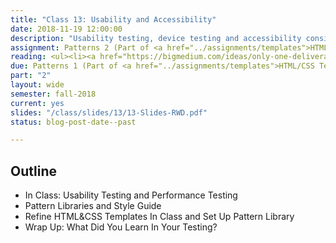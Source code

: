 ```yaml
---
title: "Class 13: Usability and Accessibility"
date: 2018-11-19 12:00:00
description: "Usability testing, device testing and accessibility considerations for web design."
assignment: Patterns 2 (Part of <a href="../assignments/templates">HTML/CSS Templates + Patterns</a>) and <a href="../assignments/testing">Performance & Usability Testing Plan</a>
reading: <ul><li><a href="https://bigmedium.com/ideas/only-one-deliverable-matters.html?utm_source=CSS-Weekly&utm_campaign=Issue-336&utm_medium=email">For Discussion - Only One Delierable Matters</a></li><li><a href="http://design.canonical.com/2013/08/usability-testing-how-do-we-design-effective-tasks">Usability testing - how do we design effective tasks by Tingting Zhao</a></li><li><a href="http://alistapart.com/article/reframing-accessibility-for-the-web">Reframing Accessibility for the Web by Anne Gibson</a></li><li><a href="http://bradfrost.com/blog/mobile/test-on-real-mobile-devices-without-breaking-the-bank/">Test on Real Mobile Devices Without Breaking the Bank by Brad Frost</a></li><li><a href="http://a11yproject.com/checklist.html">For Reference - Web Accessibility Checklist</a></li></ul>
due: Patterns 1 (Part of <a href="../assignments/templates">HTML/CSS Templates + Patterns</a>)
part: "2"
layout: wide
semester: fall-2018
current: yes
slides: "/class/slides/13/13-Slides-RWD.pdf"
status: blog-post-date--past

---
```


## Outline

* In Class: Usability Testing and Performance Testing
* Pattern Libraries and Style Guide
* Refine HTML&CSS Templates In Class and Set Up Pattern Library
* Wrap Up:  What Did You Learn In Your Testing?
